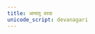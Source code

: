 ```yaml
---
title: आयातु वरदा
unicode_script: devanagari
---
```


<div class="js_include" url="/vedAH/taittirIyam/AraNyakam/06/26_AyAtu_varadA/"  newLevelForH1="2" includeTitle="true"> </div>  


